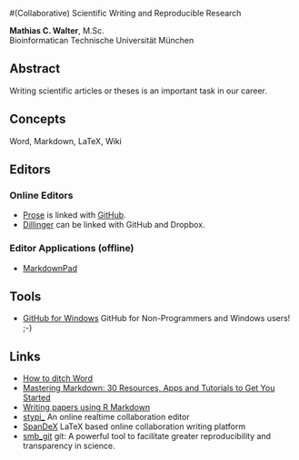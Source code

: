 #(Collaborative) Scientific Writing and Reproducible Research

**Mathias C. Walter**, M.Sc.  
Bioinformatican
Technische Universität München

## Abstract

Writing scientific articles or theses is an important task in our career.

## Concepts

Word, Markdown, LaTeX, Wiki

## Editors

### Online Editors

* [Prose](http://prose.io) is linked with [GitHub](http://github.com).
* [Dillinger](http://dillinger.io) can be linked with GitHub and Dropbox.

### Editor Applications (offline)
* [MarkdownPad](http://markdownpad.com)

## Tools

* [GitHub for Windows](http://windows.github.com) GitHub for Non-Programmers and Windows users!  ;-)

## Links
* [How to ditch Word](http://t.co/nGG6yJ4Z)
* [Mastering Markdown: 30 Resources, Apps and Tutorials to Get You Started](http://designshack.net/articles/html/mastering-markdown-30-resources-apps-and-tutorials-to-get-you-started/)
* [Writing papers using R Markdown](http://robertmflight.blogspot.de/2012/10/writing-papers-using-r-markdown.html)
* [stypi_](https://www.stypi.com) An online realtime collaboration editor
* [SpanDeX](http://spandex.io) LaTeX based online collaboration writing platform
* [smb_git](https://github.com/karthikram/smb_git) git: A powerful tool to facilitate greater reproducibility and transparency in science.
